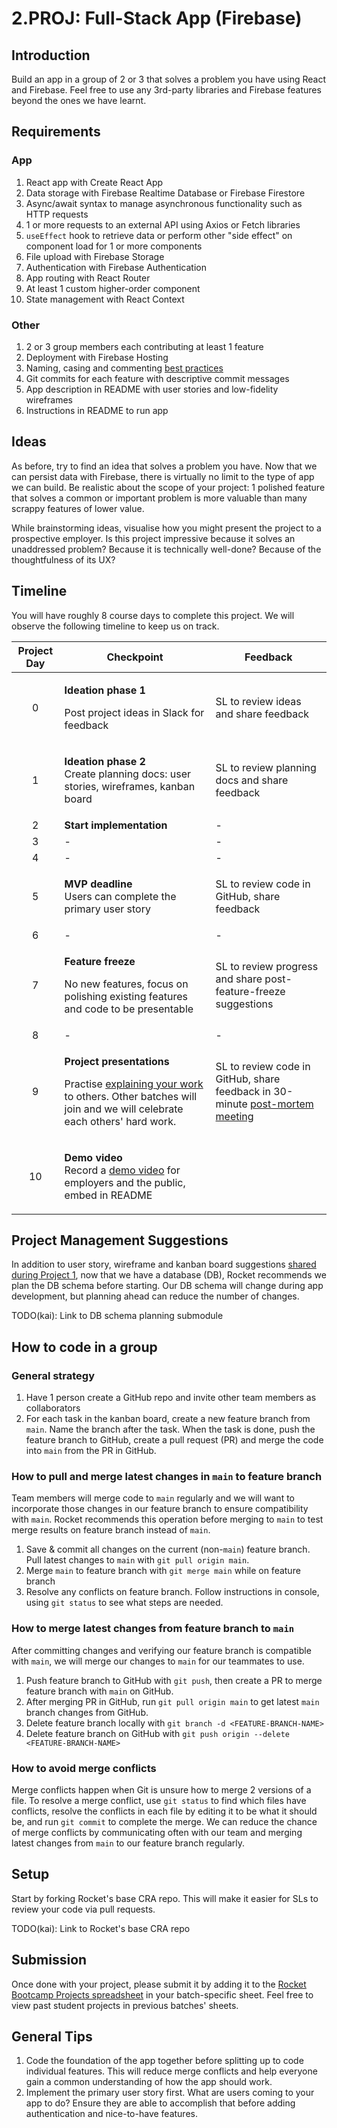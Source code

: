 # 2.PROJ: Full-Stack App (Firebase)

## Introduction

Build an app in a group of 2 or 3 that solves a problem you have using React and Firebase. Feel free to use any 3rd-party libraries and Firebase features beyond the ones we have learnt.

## Requirements

### App

1. React app with Create React App
2. Data storage with Firebase Realtime Database or Firebase Firestore
3. Async/await syntax to manage asynchronous functionality such as HTTP requests
4. 1 or more requests to an external API using Axios or Fetch libraries
5. `useEffect` hook to retrieve data or perform other "side effect" on component load for 1 or more components
6. File upload with Firebase Storage
7. Authentication with Firebase Authentication
8. App routing with React Router
9. At least 1 custom higher-order component
10. State management with React Context

### Other

1. 2 or 3 group members each contributing at least 1 feature
2. Deployment with Firebase Hosting
3. Naming, casing and commenting [best practices](../general-reference/naming-casing-and-commenting-conventions.md)
4. Git commits for each feature with descriptive commit messages
5. App description in README with user stories and low-fidelity wireframes
6. Instructions in README to run app

## Ideas

As before, try to find an idea that solves a problem you have. Now that we can persist data with Firebase, there is virtually no limit to the type of app we can build. Be realistic about the scope of your project: 1 polished feature that solves a common or important problem is more valuable than many scrappy features of lower value.

While brainstorming ideas, visualise how you might present the project to a prospective employer. Is this project impressive because it solves an unaddressed problem? Because it is technically well-done? Because of the thoughtfulness of its UX?

## Timeline

You will have roughly 8 course days to complete this project. We will observe the following timeline to keep us on track.

| Project Day | Checkpoint                                                                                                                                                                                                                        | Feedback                                                                                                                       |
| :---------: | --------------------------------------------------------------------------------------------------------------------------------------------------------------------------------------------------------------------------------- | ------------------------------------------------------------------------------------------------------------------------------ |
|      0      | <p><strong>Ideation phase 1</strong></p><p>Post project ideas in Slack for feedback</p>                                                                                                                                           | SL to review ideas and share feedback                                                                                          |
|      1      | <p><strong>Ideation phase 2</strong><br><strong></strong>Create planning docs: user stories, wireframes, kanban board</p>                                                                                                         | SL to review planning docs and share feedback                                                                                  |
|      2      | **Start implementation**                                                                                                                                                                                                          | -                                                                                                                              |
|      3      | -                                                                                                                                                                                                                                 | -                                                                                                                              |
|      4      | -                                                                                                                                                                                                                                 | -                                                                                                                              |
|      5      | <p><strong>MVP deadline</strong><br><strong></strong>Users can complete the primary user story</p>                                                                                                                                | SL to review code in GitHub, share feedback                                                                                    |
|      6      | -                                                                                                                                                                                                                                 | -                                                                                                                              |
|      7      | <p><strong>Feature freeze</strong></p><p>No new features, focus on polishing existing features and code to be presentable</p>                                                                                                     | SL to review progress and share post-feature-freeze suggestions                                                                |
|      8      | -                                                                                                                                                                                                                                 | -                                                                                                                              |
|      9      | <p><strong>Project presentations</strong></p><p>Practise <a href="../logistics/course-methodology.md#presentations">explaining your work</a> to others. Other batches will join and we will celebrate each others' hard work.</p> | SL to review code in GitHub, share feedback in 30-minute [post-mortem meeting](../logistics/course-methodology.md#post-mortem) |
|     10      | <p><strong>Demo video</strong><br><strong></strong>Record a <a href="../logistics/course-methodology.md#demo-video">demo video</a> for employers and the public, embed in README</p>                                              |                                                                                                                                |

## Project Management Suggestions

In addition to user story, wireframe and kanban board suggestions [shared during Project 1](project-1-frontend-app.md#project-management-suggestions), now that we have a database (DB), Rocket recommends we plan the DB schema before starting. Our DB schema will change during app development, but planning ahead can reduce the number of changes.

TODO(kai): Link to DB schema planning submodule

## How to code in a group

### General strategy

1. Have 1 person create a GitHub repo and invite other team members as collaborators
2. For each task in the kanban board, create a new feature branch from `main`. Name the branch after the task. When the task is done, push the feature branch to GitHub, create a pull request (PR) and merge the code into `main` from the PR in GitHub.

### How to pull and merge latest changes in `main` to feature branch

Team members will merge code to `main` regularly and we will want to incorporate those changes in our feature branch to ensure compatibility with `main`. Rocket recommends this operation before merging to `main` to test merge results on feature branch instead of `main`.

1. Save & commit all changes on the current (non-`main`) feature branch. Pull latest changes to `main` with `git pull origin main`.
2. Merge `main` to feature branch with `git merge main` while on feature branch
3. Resolve any conflicts on feature branch. Follow instructions in console, using `git status` to see what steps are needed.

### How to merge latest changes from feature branch to `main`

After committing changes and verifying our feature branch is compatible with `main`, we will merge our changes to `main` for our teammates to use.

1. Push feature branch to GitHub with `git push`, then create a PR to merge feature branch with `main` on GitHub.
2. After merging PR in GitHub, run `git pull origin main` to get latest `main` branch changes from GitHub.
3. Delete feature branch locally with `git branch -d <FEATURE-BRANCH-NAME>`
4. Delete feature branch on GitHub with `git push origin --delete <FEATURE-BRANCH-NAME>`

### How to avoid merge conflicts

Merge conflicts happen when Git is unsure how to merge 2 versions of a file. To resolve a merge conflict, use `git status` to find which files have conflicts, resolve the conflicts in each file by editing it to be what it should be, and run `git commit` to complete the merge. We can reduce the chance of merge conflicts by communicating often with our team and merging latest changes from `main` to our feature branch regularly.

## Setup

Start by forking Rocket's base CRA repo. This will make it easier for SLs to review your code via pull requests.

TODO(kai): Link to Rocket's base CRA repo

## Submission

Once done with your project, please submit it by adding it to the [Rocket Bootcamp Projects spreadsheet](https://docs.google.com/spreadsheets/d/1YZ39naj5E6mNNkQ1akR_FgeFO_kM6aWCAr8zqrFOkt4/edit?usp=sharing) in your batch-specific sheet. Feel free to view past student projects in previous batches' sheets.

## General Tips

1. Code the foundation of the app together before splitting up to code individual features. This will reduce merge conflicts and help everyone gain a common understanding of how the app should work.
2. Implement the primary user story first. What are users coming to your app to do? Ensure they are able to accomplish that before adding authentication and nice-to-have features.
